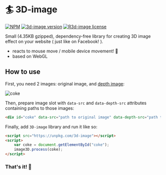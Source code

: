 # 🏄 3D-image 

<p>
  <a href="https://www.npmjs.com/package/3d-image"><img src="https://flat.badgen.net/npm/dt/3d-image" alt="NPM"></a>
  <a href="https://www.npmjs.com/package/3d-image"><img src="https://flat.badgen.net/npm/v/3d-image" alt="3d-image version"></a>
  <a href="https://www.npmjs.com/package/3d-image"><img src="https://flat.badgen.net/npm/license/3d-image" alt="R3d-image license"></a>
  
</p>

<p>Small (4.35KB gzipped), dependency-free library for creating 3D image effect on your website ( just like on Facebook! ).</p>

* reacts to mouse move / mobile device movement! 🤳
* based on WebGL

## How to use 
First, you need 2 images: original image, and [depth image](https://www.youtube.com/watch?v=eeU5mUASnVI):

![coke](https://user-images.githubusercontent.com/28541613/61594285-5ea3c980-abea-11e9-97f5-59bda1da9d27.jpg)

Then, prepare image slot with `data-src` and `data-depth-src` attributes containing paths to those images:

```html
<div id="coke" data-src="path to original image" data-depth-src="path to depth image"></div>
```

Finally, add `3D-image` library and run it like so:
```html
<script src="https://unpkg.com/3d-image"></script>
<script>
    var coke = document.getElementById("coke");
    image3D.process(coke);
</script>

```
### That's it! 🥤
